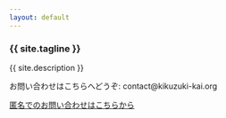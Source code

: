 ```yaml
---
layout: default
---
```

<article class="home" role="article">
    <section class="landing" role="document">
<h1>{{ site.tagline }}</h1>
<p>{{ site.description }}</p>
<p>お問い合わせはこちらへどうぞ: contact@kikuzuki<span class="obfuscate">-</span>kai.org</p>
<a href="{{site.url}}/docs/contact.html">匿名でのお問い合わせはこちらから</a>
    </section>
    <section class="backers" role="document">
<script src='https://opencollective.com/kikuzukikai/banner.js?style={"body":{"background-color":"transparent"},"h2":{"font-family":"serif"},"a":{"color":"#39c","a":"hover"{"color":"#194c66"}}}'></script>
    </section>
</article>
